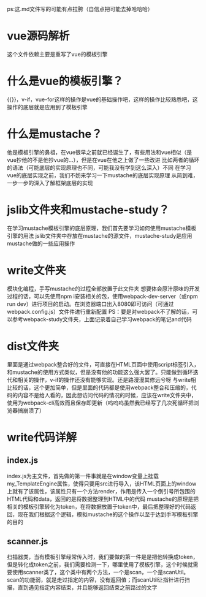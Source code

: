 ps:这.md文件写的可能有点拉胯（自信点把可能去掉哈哈哈）
# vue源码解析
这个文件依赖主要是重写了vue的模板引擎
# 什么是vue的模板引擎？
{{}}，v-if，vue-for这样的操作是vue的基础操作吧，这样的操作比较熟悉吧，这操作的底层就是应用到了模板引擎
# 什么是mustache？
他是模板引擎的鼻祖，在vue很早之前就已经诞生了，有些用法和vue相似（是vue抄他的不是他抄vue的...），但是在vue在他之上做了一些改进
比如两者的循环的语法（可能底层的实现原理也不同，可能我没有学到这么深入）不同
在学习vue的底层实现之前，我们不妨来学习一下mustache的底层实现原理
从简到难，一步一步的深入了解框架底层的实现
# jslib文件夹和mustache-study？
在学习mustache模板引擎的底层原理，我们首先要学习如何使用mustache模板引擎的用法
jslib文件夹中存放在mustache的源文件，mustache-study是应用mustache做的一些应用操作
# write文件夹
模块化编程，手写mustache的过程全部放置于此文件夹
想要体会原汁原味的开发过程的话，可以先使用npm i安装相关的包，使用webpack-dev-server（或npm run dev）进行项目的启动。在浏览器端口出入8080即可访问（可通过webpack.config.js）文件件进行重新配置
PS：要是对webpack不了解的话，可以参考webpack-study文件夹，上面记录着自己学习webpack的笔记and代码
# dist文件夹
里面是通过webpack整合好的文件，可直接在HTML页面中使用script标签引入，和mustache的使用方式类似，但是没有他的功能这么强大罢了。只能做到循环迭代和相关的操作，v-if的操作还没有能够实现。还是路漫漫其修远兮呀
与write相比较的话，这个更加简单，但是里面的代码都是使用webpack整合和压缩的，代码的内容不是给人看的，因此想访问代码的情况的时候，应该在write文件夹中，使用为webpack-cli高效而且保存即更新（呜呜呜虽然我已经写了几次死循环把浏览器搞崩溃了）

# write代码详解
## index.js
index.js为主文件，首先做的第一件事就是在window变量上挂载my_TemplateEngine属性，使得只要用src进行导入，该HTML页面上的window上就有了该属性，该属性只有一个方法render，作用是传入一个倒引号所包围的HTML代码和data，返回的是将数据整理到HTML中的代码
mustache的原理是把相关的模板引擎转化为token，在将数据放置于token中，最后把整理好的代码返回，现在我们根据这个逻辑，模拟mustache的这个操作以至于达到手写模板引擎的目的
## scanner.js
扫描器类，当有模板引擎经常传入时，我们要做的第一件是是把他转换成token，但是转化成token之前，我们需要检测一下，哪里使用了模板引擎，这个时候就需要使用scanner类了，这个类中有两个方法，一个是scan，一个是scanUtil。
scan的功能弱，就是走过指定的内容，没有返回值；而scanUtil让指针进行扫描，直到遇见指定内容结束，并且能够返回结束之前路过的文字
    

